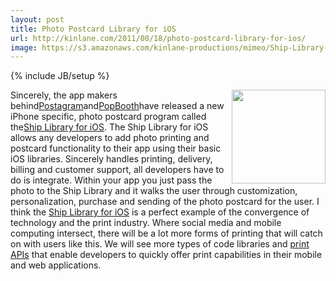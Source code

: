 ```yaml
---
layout: post
title: Photo Postcard Library for iOS
url: http://kinlane.com/2011/08/18/photo-postcard-library-for-ios/
image: https://s3.amazonaws.com/kinlane-productions/mimeo/Ship-Library-for-iOS.png
---
```

{% include JB/setup %}
<p>
     <img class="c1" src="https://s3.amazonaws.com/kinlane-productions/mimeo/Ship-Library-for-iOS.png" alt="" width="150" align="right" /> Sincerely, the app makers behind<a title="Postagram" href="http://postagramapp.com/download">Postagram</a>and<a title="PopBooth" href="http://popbooth.com/download">PopBooth</a>have released a new iPhone specific, photo postcard program called the<a title="Ship Library for iOS" href="http://dev.sincerely.com/">Ship Library for iOS</a>. The Ship Library for iOS allows any developers to add photo printing and postcard functionality to their app using their basic iOS libraries. Sincerely handles printing, delivery, billing and customer support, all developers have to do is integrate. Within your app you just pass the photo to the Ship Library and it walks the user through customization, personalization, purchase and sending of the photo postcard for the user. I think the <a title="Ship Library for iOS" href="http://dev.sincerely.com/">Ship Library for iOS</a> is a perfect example of the convergence of technology and the print industry. Where social media and mobile computing intersect, there will be a lot more forms of printing that will catch on with users like this. We will see more types of code libraries and <a title="print APIs" href="http://developer.mimeo.com">print APIs</a> that enable developers to quickly offer print capabilities in their mobile and web applications.
</p>